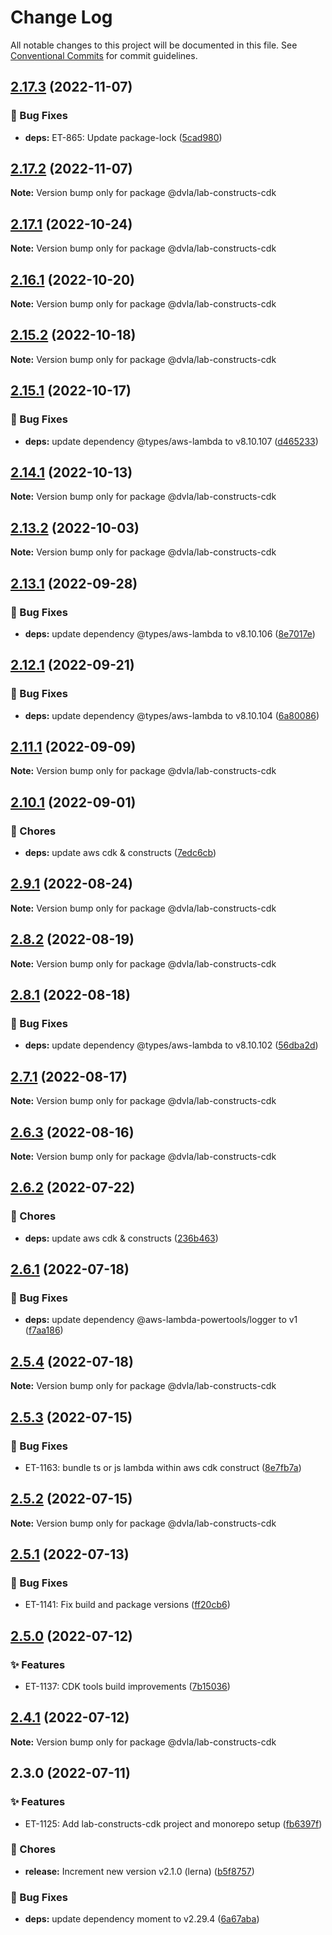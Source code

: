 # Change Log

All notable changes to this project will be documented in this file.
See [Conventional Commits](https://conventionalcommits.org) for commit guidelines.

## [2.17.3](https://bitbucket.tooling.dvla.gov.uk/scm/etl/lab-common-cdk-tools/compare/v2.17.2...v2.17.3) (2022-11-07)

### 🐛 Bug Fixes

-   **deps:** ET-865: Update package-lock ([5cad980](https://bitbucket.tooling.dvla.gov.uk/scm/etl/lab-common-cdk-tools/commit/5cad980c14e70f742707b7c775bd364ba5d36ff4))

## [2.17.2](https://bitbucket.tooling.dvla.gov.uk/scm/etl/lab-common-cdk-tools/compare/v2.17.1...v2.17.2) (2022-11-07)

**Note:** Version bump only for package @dvla/lab-constructs-cdk

## [2.17.1](https://bitbucket.tooling.dvla.gov.uk/scm/etl/lab-common-cdk-tools/compare/v2.16.1...v2.17.1) (2022-10-24)

**Note:** Version bump only for package @dvla/lab-constructs-cdk

## [2.16.1](https://bitbucket.tooling.dvla.gov.uk/scm/etl/lab-common-cdk-tools/compare/v2.15.2...v2.16.1) (2022-10-20)

**Note:** Version bump only for package @dvla/lab-constructs-cdk

## [2.15.2](https://bitbucket.tooling.dvla.gov.uk/scm/etl/lab-common-cdk-tools/compare/v2.15.1...v2.15.2) (2022-10-18)

**Note:** Version bump only for package @dvla/lab-constructs-cdk

## [2.15.1](https://bitbucket.tooling.dvla.gov.uk/scm/etl/lab-common-cdk-tools/compare/v2.14.1...v2.15.1) (2022-10-17)

### 🐛 Bug Fixes

-   **deps:** update dependency @types/aws-lambda to v8.10.107 ([d465233](https://bitbucket.tooling.dvla.gov.uk/scm/etl/lab-common-cdk-tools/commit/d4652330d1a438c012cc7c864eee6492df1c57b5))

## [2.14.1](https://bitbucket.tooling.dvla.gov.uk/scm/etl/lab-common-cdk-tools/compare/v2.13.2...v2.14.1) (2022-10-13)

**Note:** Version bump only for package @dvla/lab-constructs-cdk

## [2.13.2](https://bitbucket.tooling.dvla.gov.uk/scm/etl/lab-common-cdk-tools/compare/v2.13.1...v2.13.2) (2022-10-03)

**Note:** Version bump only for package @dvla/lab-constructs-cdk

## [2.13.1](https://bitbucket.tooling.dvla.gov.uk/scm/etl/lab-common-cdk-tools/compare/v2.12.1...v2.13.1) (2022-09-28)

### 🐛 Bug Fixes

-   **deps:** update dependency @types/aws-lambda to v8.10.106 ([8e7017e](https://bitbucket.tooling.dvla.gov.uk/scm/etl/lab-common-cdk-tools/commit/8e7017e54fb7d9baa9d6fb2fe2386a78d91d30e3))

## [2.12.1](https://bitbucket.tooling.dvla.gov.uk/scm/etl/lab-common-cdk-tools/compare/v2.11.1...v2.12.1) (2022-09-21)

### 🐛 Bug Fixes

-   **deps:** update dependency @types/aws-lambda to v8.10.104 ([6a80086](https://bitbucket.tooling.dvla.gov.uk/scm/etl/lab-common-cdk-tools/commit/6a800864480a60c2ca198585bf3290b003be67d2))

## [2.11.1](https://bitbucket.tooling.dvla.gov.uk/scm/etl/lab-common-cdk-tools/compare/v2.10.1...v2.11.1) (2022-09-09)

**Note:** Version bump only for package @dvla/lab-constructs-cdk

## [2.10.1](https://bitbucket.tooling.dvla.gov.uk/scm/etl/lab-common-cdk-tools/compare/v2.9.1...v2.10.1) (2022-09-01)

### 🧹 Chores

-   **deps:** update aws cdk & constructs ([7edc6cb](https://bitbucket.tooling.dvla.gov.uk/scm/etl/lab-common-cdk-tools/commit/7edc6cbf3197ab4ce769817b6ed2c5b77d8cb495))

## [2.9.1](https://bitbucket.tooling.dvla.gov.uk/scm/etl/lab-common-cdk-tools/compare/v2.8.2...v2.9.1) (2022-08-24)

**Note:** Version bump only for package @dvla/lab-constructs-cdk

## [2.8.2](https://bitbucket.tooling.dvla.gov.uk/scm/etl/lab-common-cdk-tools/compare/v2.8.1...v2.8.2) (2022-08-19)

**Note:** Version bump only for package @dvla/lab-constructs-cdk

## [2.8.1](https://bitbucket.tooling.dvla.gov.uk/scm/etl/lab-common-cdk-tools/compare/v2.7.1...v2.8.1) (2022-08-18)

### 🐛 Bug Fixes

-   **deps:** update dependency @types/aws-lambda to v8.10.102 ([56dba2d](https://bitbucket.tooling.dvla.gov.uk/scm/etl/lab-common-cdk-tools/commit/56dba2d5f1df4d5ed94e048eb00c4eebdf1cf220))

## [2.7.1](https://bitbucket.tooling.dvla.gov.uk/scm/etl/lab-common-cdk-tools/compare/v2.6.3...v2.7.1) (2022-08-17)

**Note:** Version bump only for package @dvla/lab-constructs-cdk

## [2.6.3](https://bitbucket.tooling.dvla.gov.uk/scm/etl/lab-common-cdk-tools/compare/v2.6.2...v2.6.3) (2022-08-16)

**Note:** Version bump only for package @dvla/lab-constructs-cdk

## [2.6.2](https://bitbucket.tooling.dvla.gov.uk/scm/etl/lab-common-cdk-tools/compare/v2.6.1...v2.6.2) (2022-07-22)

### 🧹 Chores

-   **deps:** update aws cdk & constructs ([236b463](https://bitbucket.tooling.dvla.gov.uk/scm/etl/lab-common-cdk-tools/commit/236b46345520717f9ac63133a6660c377c261c37))

## [2.6.1](https://bitbucket.tooling.dvla.gov.uk/scm/etl/lab-common-cdk-tools/compare/v2.5.4...v2.6.1) (2022-07-18)

### 🐛 Bug Fixes

-   **deps:** update dependency @aws-lambda-powertools/logger to v1 ([f7aa186](https://bitbucket.tooling.dvla.gov.uk/scm/etl/lab-common-cdk-tools/commit/f7aa186d6783ffda641526c094e0e090489c9ab1))

## [2.5.4](https://bitbucket.tooling.dvla.gov.uk/scm/etl/lab-common-cdk-tools/compare/v2.5.3...v2.5.4) (2022-07-18)

**Note:** Version bump only for package @dvla/lab-constructs-cdk

## [2.5.3](https://bitbucket.tooling.dvla.gov.uk/scm/etl/lab-common-cdk-tools/compare/v2.5.2...v2.5.3) (2022-07-15)

### 🐛 Bug Fixes

-   ET-1163: bundle ts or js lambda within aws cdk construct ([8e7fb7a](https://bitbucket.tooling.dvla.gov.uk/scm/etl/lab-common-cdk-tools/commit/8e7fb7aed086b9ccc73d80929907ad007678317b))

## [2.5.2](https://bitbucket.tooling.dvla.gov.uk/scm/etl/lab-common-cdk-tools/compare/v2.5.1...v2.5.2) (2022-07-15)

**Note:** Version bump only for package @dvla/lab-constructs-cdk

## [2.5.1](https://bitbucket.tooling.dvla.gov.uk/scm/etl/lab-common-cdk-tools/compare/v2.5.0...v2.5.1) (2022-07-13)

### 🐛 Bug Fixes

-   ET-1141: Fix build and package versions ([ff20cb6](https://bitbucket.tooling.dvla.gov.uk/scm/etl/lab-common-cdk-tools/commit/ff20cb628a0b1d908d1a0733dfe629dadeb0608a))

## [2.5.0](https://bitbucket.tooling.dvla.gov.uk/scm/etl/lab-common-cdk-tools/compare/v2.4.1...v2.5.0) (2022-07-12)

### ✨ Features

-   ET-1137: CDK tools build improvements ([7b15036](https://bitbucket.tooling.dvla.gov.uk/scm/etl/lab-common-cdk-tools/commit/7b15036cab5e3f9b1c319dab93f849d230c66476))

## [2.4.1](https://bitbucket.tooling.dvla.gov.uk/scm/etl/lab-common-cdk-tools/compare/v2.3.0...v2.4.1) (2022-07-12)

**Note:** Version bump only for package @dvla/lab-constructs-cdk

## 2.3.0 (2022-07-11)

### ✨ Features

-   ET-1125: Add lab-constructs-cdk project and monorepo setup ([fb6397f](https://bitbucket.tooling.dvla.gov.uk/scm/etl/lab-common-cdk-tools/commit/fb6397fc0828120b8a63a0ee5320c0a5436053c3))

### 🧹 Chores

-   **release:** Increment new version v2.1.0 (lerna) ([b5f8757](https://bitbucket.tooling.dvla.gov.uk/scm/etl/lab-common-cdk-tools/commit/b5f875711c35fb774aa21d62712c7d799298179f))

### 🐛 Bug Fixes

-   **deps:** update dependency moment to v2.29.4 ([6a67aba](https://bitbucket.tooling.dvla.gov.uk/scm/etl/lab-common-cdk-tools/commit/6a67aba7f9646016c9fc3bad047a40723658b203))

